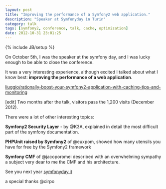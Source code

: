 ```yaml
---
layout: post
title: "Improving the performance of a Symfony2 web application."
description: "Speaker at Symfonyday in Turin"
category: talk
tags: [symfony2, conference, talk, cache, optimization]
date: 2012-10-31 23:01:25
---
```

{% include JB/setup %}

On October 5th, I was the speaker at the symfony day, and I was lucky enough to be able to close the conference.

It was a very interesting experience, although excited I talked about what I know best: **improving the performance of a web application**.

 
[liuggio/rationally-boost-your-symfony2-application-with-caching-tips-and-monitoring](http://www.slideshare.net/liuggio/rationally-boost-your-symfony2-application-with-caching-tips-and-monitoring)

\[edit\] Two months after the talk, visitors pass the 1,200 visits (December 2012).

There were a lot of other interesting topics:

**Symfony2 Security Layer** - by @K3A, explained in detail the most difficult part of the symfony documentation.

**PHPUnit raised by Symfony2** of @euxpom, showed how many utensils you have for free by the Symfony2 framework

**Symfony CMF** of @jacoporomei described with an overwhelming sympathy a subject very dear to me the CMF and his architecture.


See you next year [symfonyday.it](http://www.symfonyday.it)


a special thanks @cirpo
